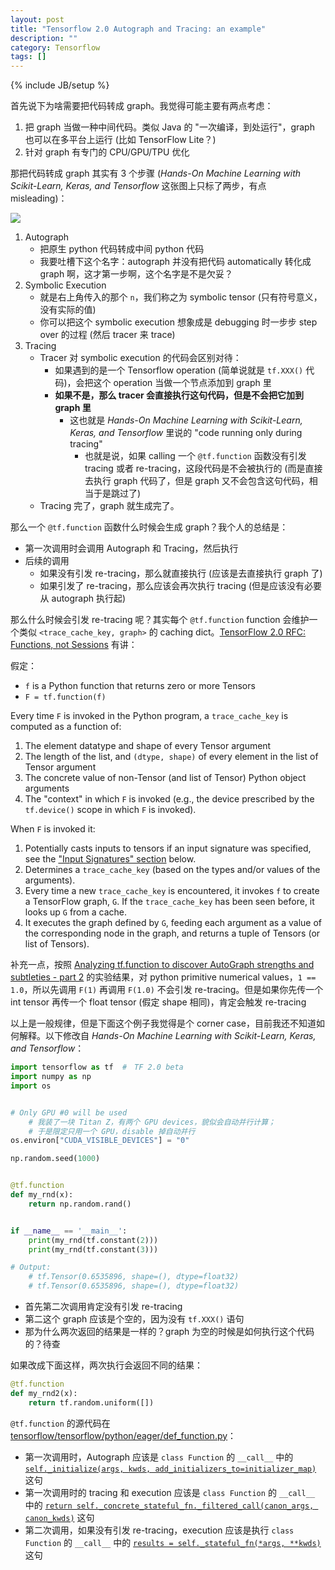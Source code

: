 ```yaml
---
layout: post
title: "Tensorflow 2.0 Autograph and Tracing: an example"
description: ""
category: Tensorflow
tags: []
---
```

{% include JB/setup %}

首先说下为啥需要把代码转成 graph。我觉得可能主要有两点考虑：

1. 把 graph 当做一种中间代码。类似 Java 的 "一次编译，到处运行"，graph 也可以在多平台上运行 (比如 TensorFlow Lite？)
1. 针对 graph 有专门的 CPU/GPU/TPU 优化

那把代码转成 graph 其实有 3 个步骤 (_Hands-On Machine Learning with Scikit-Learn, Keras, and Tensorflow_ 这张图上只标了两步，有点 misleading)：

![](https://live.staticflickr.com/65535/48053029838_869100878d_z_d.jpg)

1. Autograph
    - 把原生 python 代码转成中间 python 代码
    - 我要吐槽下这个名字：autograph 并没有把代码 automatically 转化成 graph 啊，这才第一步啊，这个名字是不是欠妥？
1. Symbolic Execution
    - 就是右上角传入的那个 `n`，我们称之为 symbolic tensor (只有符号意义，没有实际的值)
    - 你可以把这个 symbolic execution 想象成是 debugging 时一步步 step over 的过程 (然后 tracer 来 trace)
1. Tracing
    - Tracer 对 symbolic execution 的代码会区别对待：
        - 如果遇到的是一个 Tensorflow operation (简单说就是 `tf.XXX()` 代码)，会把这个 operation 当做一个节点添加到 graph 里
        - **如果不是，那么 tracer 会直接执行这句代码，但是不会把它加到 graph 里**
            - 这也就是 _Hands-On Machine Learning with Scikit-Learn, Keras, and Tensorflow_ 里说的 "code running only during tracing"
                - 也就是说，如果 calling 一个 `@tf.function` 函数没有引发 tracing 或者 re-tracing，这段代码是不会被执行的 (而是直接去执行 graph 代码了，但是 graph 又不会包含这句代码，相当于是跳过了)
    - Tracing 完了，graph 就生成完了。

那么一个 `@tf.function` 函数什么时候会生成 graph？我个人的总结是：

- 第一次调用时会调用 Autograph 和 Tracing，然后执行
- 后续的调用
    - 如果没有引发 re-tracing，那么就直接执行 (应该是去直接执行 graph 了)
    - 如果引发了 re-tracing，那么应该会再次执行 tracing (但是应该没有必要从 autograph 执行起)

那么什么时候会引发 re-tracing 呢？其实每个 `@tf.function` function 会维护一个类似 `<trace_cache_key, graph>` 的 caching dict。[TensorFlow 2.0 RFC: Functions, not Sessions](https://github.com/tensorflow/community/blob/master/rfcs/20180918-functions-not-sessions-20.md#trace-caches) 有讲：

假定：

- `f` is a Python function that returns zero or more Tensors
- `F = tf.function(f)`

Every time `F` is invoked in the Python program, a `trace_cache_key` is computed as a function of:

1. The element datatype and shape of every Tensor argument
1. The length of the list, and `(dtype, shape)` of every element in the list of Tensor argument
1. The concrete value of non-Tensor (and list of Tensor) Python object arguments
1. The "context" in which `F` is invoked (e.g., the device prescribed by the `tf.device()` scope in which `F` is invoked).

When `F` is invoked it:

1. Potentially casts inputs to tensors if an input signature was specified, see the ["Input Signatures" section](https://github.com/tensorflow/community/blob/master/rfcs/20180918-functions-not-sessions-20.md#input-signatures) below.
1. Determines a `trace_cache_key` (based on the types and/or values of the arguments).
1. Every time a new `trace_cache_key` is encountered, it invokes `f` to create a TensorFlow graph, `G`. If the `trace_cache_key` has been seen before, it looks up `G` from a cache.
1. It executes the graph defined by `G`, feeding each argument as a value of the corresponding node in the graph, and returns a tuple of Tensors (or list of Tensors).

补充一点，按照 [Analyzing tf.function to discover AutoGraph strengths and subtleties - part 2](https://pgaleone.eu/tensorflow/tf.function/2019/04/03/dissecting-tf-function-part-2/) 的实验结果，对 python primitive numerical values，`1 == 1.0`，所以先调用 `F(1)` 再调用 `F(1.0)` 不会引发 re-tracing。但是如果你先传一个 int tensor 再传一个 float tensor (假定 shape 相同)，肯定会触发 re-tracing

以上是一般规律，但是下面这个例子我觉得是个 corner case，目前我还不知道如何解释。以下修改自 _Hands-On Machine Learning with Scikit-Learn, Keras, and Tensorflow_：

```python
import tensorflow as tf  #　TF 2.0 beta
import numpy as np
import os


# Only GPU #0 will be used
    # 我装了一块 Titan Z，有两个 GPU devices，貌似会自动并行计算；
    # 于是限定只用一个 GPU，disable 掉自动并行
os.environ["CUDA_VISIBLE_DEVICES"] = "0"  

np.random.seed(1000)


@tf.function
def my_rnd(x):
    return np.random.rand()


if __name__ == '__main__':
    print(my_rnd(tf.constant(2)))
    print(my_rnd(tf.constant(3)))

# Output:
    # tf.Tensor(0.6535896, shape=(), dtype=float32)
    # tf.Tensor(0.6535896, shape=(), dtype=float32)
```

- 首先第二次调用肯定没有引发 re-tracing
- 第二这个 graph 应该是个空的，因为没有 `tf.XXX()` 语句
- 那为什么两次返回的结果是一样的？graph 为空的时候是如何执行这个代码的？待查

如果改成下面这样，两次执行会返回不同的结果：

```python
@tf.function
def my_rnd2(x):
    return tf.random.uniform([])
```

`@tf.function` 的源代码在 [tensorflow/tensorflow/python/eager/def_function.py](https://github.com/tensorflow/tensorflow/blob/master/tensorflow/python/eager/def_function.py)：

- 第一次调用时，Autograph 应该是 `class Function` 的 `__call__` 中的 [`self._initialize(args, kwds, add_initializers_to=initializer_map)`](https://github.com/tensorflow/tensorflow/blob/master/tensorflow/python/eager/def_function.py#L415) 这句
- 第一次调用时的 tracing 和 execution 应该是 `class Function` 的 `__call__` 中的 [`return self._concrete_stateful_fn._filtered_call(canon_args, canon_kwds)`](https://github.com/tensorflow/tensorflow/blob/master/tensorflow/python/eager/def_function.py#L433) 这句
- 第二次调用，如果没有引发 re-tracing，execution 应该是执行 `class Function` 的 `__call__` 中的 [`results = self._stateful_fn(*args, **kwds)`](https://github.com/tensorflow/tensorflow/blob/master/tensorflow/python/eager/def_function.py#L407) 这句